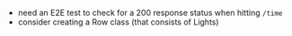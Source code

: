 - need an E2E test to check for a 200 response status when hitting `/time`
- consider creating a Row class (that consists of Lights)
